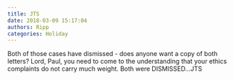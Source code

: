 ```yaml
---
title: JTS
date: 2018-03-09 15:17:04
authors: Ripp
categories: Holiday
---
```


 Both of those cases have dismissed - does anyone want a copy of both letters? Lord, Paul, you need to come to the understanding that your ethics complaints do not carry much weight. Both were DISMISSED...JTS